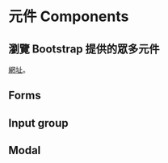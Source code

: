 # 元件 Components

## 瀏覽 Bootstrap 提供的眾多元件

[網址](https://getbootstrap.com/docs/4.3/components/alerts/)。

## Forms

## Input group

## Modal



